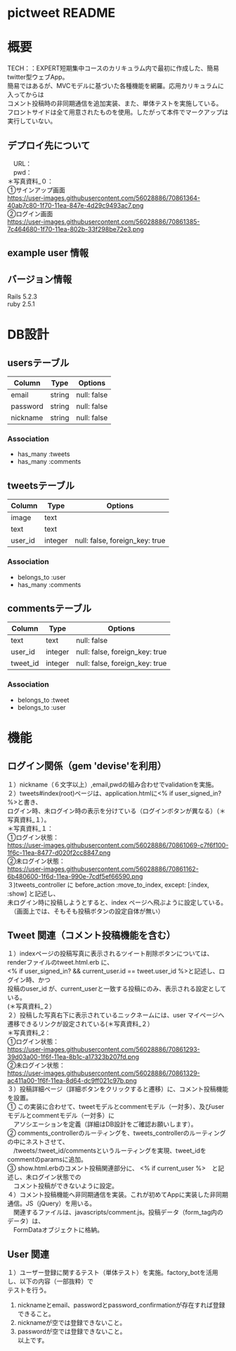 # pictweet README
# 概要
TECH：：EXPERT短期集中コースのカリキュラム内で最初に作成した、簡易twitter型ウェブApp。  
簡易ではあるが、MVCモデルに基づいた各種機能を網羅。応用カリキュラムに入ってからは  
コメント投稿時の非同期通信を追加実装、また、単体テストを実施している。  
フロントサイドは全て用意されたものを使用。したがって本件でマークアップは実行していない。  

## デプロイ先について
　URL：  
　pwd：  
  ＊写真資料_０：  
  ①サインアップ画面  
    https://user-images.githubusercontent.com/56028886/70861364-40ab7c80-1f70-11ea-847e-4d29c9493ac7.png  
  ②ログイン画面  
    https://user-images.githubusercontent.com/56028886/70861385-7c464680-1f70-11ea-802b-33f298be72e3.png  
## example user 情報  
  
## バージョン情報  
 Rails 5.2.3  
 ruby 2.5.1  
  
# DB設計  
## usersテーブル  
|Column|Type|Options|
|------|----|-------|
|email|string|null: false|
|password|string|null: false|
|nickname|string|null: false|
### Association
- has_many :tweets
- has_many :comments

## tweetsテーブル
|Column|Type|Options|
|------|----|-------|
|image|text||
|text|text||
|user_id|integer|null: false, foreign_key: true|
### Association
- belongs_to :user
- has_many :comments

## commentsテーブル
|Column|Type|Options|
|------|----|-------|
|text|text|null: false|
|user_id|integer|null: false, foreign_key: true|
|tweet_id|integer|null: false, foreign_key: true|
### Association  
- belongs_to :tweet  
- belongs_to :user  
  
# 機能  
## ログイン関係（gem 'devise'を利用）  
１）nickname（６文字以上）,email,pwdの組み合わせでvalidationを実施。  
２）tweets#index(root)ページは、application.htmlに<% if user_signed_in? %>と書き、  
ログイン時、未ログイン時の表示を分けている（ログインボタンが異なる）（＊写真資料_１）。  
  ＊写真資料_１：  
   ①ログイン状態：  
     https://user-images.githubusercontent.com/56028886/70861069-c7f6f100-1f6c-11ea-8477-d020f2cc8847.png  
   ②未ログイン状態：  
     https://user-images.githubusercontent.com/56028886/70861162-6b480600-1f6d-11ea-990e-7cdf5ef66590.png  
３)tweets_controller に before_action :move_to_index, except: [:index, :show] と記述し、  
未ログイン時に投稿しようとすると、index ページへ飛ぶように設定している。  
　（画面上では、そもそも投稿ボタンの設定自体が無い）  
## Tweet 関連（コメント投稿機能を含む）   
１）indexページの投稿写真に表示されるツイート削除ボタンについては、 renderファイルのtweet.html.erb に、  
<% if user_signed_in? && current_user.id == tweet.user_id %>と記述し、ログイン時、かつ  
投稿のuser_id が、current_userと一致する投稿にのみ、表示される設定としている。  
(＊写真資料_２）  
２）投稿した写真右下に表示されているニックネームには、user マイページへ遷移できるリンクが設定されている(＊写真資料_２）  
＊写真資料_2：  
  ①ログイン状態：  
    https://user-images.githubusercontent.com/56028886/70861293-39d03a00-1f6f-11ea-8b1c-a17323b207fd.png   
  ②未ログイン状態：   
    https://user-images.githubusercontent.com/56028886/70861329-ac411a00-1f6f-11ea-8d64-dc9ff021c97b.png  
３）投稿詳細ページ（詳細ボタンをクリックすると遷移）に、コメント投稿機能を設置。  
 ① この実装に合わせて、tweetモデルとcommentモデル（一対多）、及びuserモデルとcommentモデル（一対多）に  
 　アソシエーションを定義（詳細はDB設計をご確認お願いします）。  
 ② comments_controllerのルーティングを、tweets_controllerのルーティングの中にネストさせて、  
 　/tweets/:tweet_id/commentsというルーティングを実現、tweet_idをcommentのparamsに追加。  
 ③ show.html.erbのコメント投稿関連部分に、 <% if current_user %>　と記述し、未ログイン状態での  
 　コメント投稿ができないように設定。  
４）コメント投稿機能へ非同期通信を実装。これが初めてAppに実装した非同期通信。JS（jQuery）を用いる。  
　関連するファイルは、javascripts/comment.js。投稿データ（form_tag内のデータ）は、  
　FormDataオブジェクトに格納。  
## User 関連  
１）ユーザー登録に関するテスト（単体テスト）を実施。factory_botを活用し、以下の内容（一部抜粋）で  
テストを行う。  
  1. nicknameとemail、passwordとpassword_confirmationが存在すれば登録できること。  
  2. nicknameが空では登録できないこと。  
  3. passwordが空では登録できないこと。  
以上です。  
 
  



